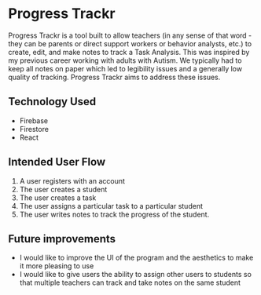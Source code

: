 # Progress Trackr

Progress Trackr is a tool built to allow teachers (in any sense of that word - they can be parents or direct support workers or behavior analysts, etc.) to create, edit, and make notes to track a Task Analysis.  This was inspired by my previous career working with adults with Autism.  We typically had to keep all notes on paper which led to legibility issues and a generally low quality of tracking.  Progress Trackr aims to address these issues.

## Technology Used
* Firebase
* Firestore
* React

## Intended User Flow
1. A user registers with an account
2. The user creates a student
3. The user creates a task
4. The user assigns a particular task to a particular student
5. The user writes notes to track the progress of the student.

## Future improvements 
* I would like to improve the UI of the program and the aesthetics to make it more pleasing to use
* I would like to give users the ability to assign other users to students so that multiple teachers can track and take notes on the same student
